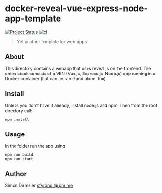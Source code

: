 # docker-reveal-vue-express-node-app-template

[![Project Status](http://www.repostatus.org/badges/latest/concept.svg)](http://www.repostatus.org/#concept)
[![ci](https://github.com/dirmeier/docker-reveal-vue-express-node-app-template/actions/workflows/ci.yaml/badge.svg)](https://github.com/dirmeier/docker-reveal-vue-express-node-app-template/actions/workflows)

> Yet another template for web-apps

## About

This directory contains a webapp that uses reveal.js on the frontend. The entire stack consists of
a VEN (Vue.js, Express.js, Node.js) app running in a Docker container (but can be ran stand alone, too). 

## Install

Unless you don't have it already, install node.js and npm. Then from the root directory call:

```
npm install
```

## Usage

In the folder run the app using

```
npm run build
npm run start
```

## Author

Simon Dirmeier <a href="mailto:sfyrbnd @ pm me">sfyrbnd @ pm me</a>
